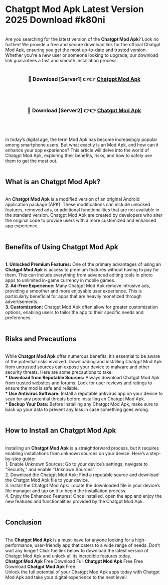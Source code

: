 # Chatgpt Mod Apk Latest Version 2025 Download #k80ni<br>
<br>
Are you searching for the latest version of the <strong>Chatgpt Mod Apk</strong>? Look no further! We provide a free and secure download link for the official Chatgpt Mod Apk, ensuring you get the most up-to-date and trusted version. Whether you're a new user or someone looking to upgrade, our download link guarantees a fast and smooth installation process.
<br>
<br>
<div align="center">
<h3>🔴 Download [Server1] 👉👉 <a href="https://modyolo.store/Chatgpt_Mod_Apk">Chatgpt Mod Apk</a></h3><br>
<br>
<h3>🔴 Download [Server2] 👉👉 <a href="https://modyolo.store/=Chatgpt_Mod_Apk">Chatgpt Mod Apk</a></h3><br>
</div>
<br>
<br>
In today’s digital age, the term Mod Apk has become increasingly popular among smartphone users. But what exactly is an Mod Apk, and how can it enhance your app experience? This article will delve into the world of Chatgpt Mod Apk, exploring their benefits, risks, and how to safely use them to get the most out.
<br>
<br>
<h2>What is an Chatgpt Mod Apk?</h2>
<br>
An <strong>Chatgpt Mod Apk</strong> is a modified version of an original Android application package (APK). These modifications can include unlocked features, removed ads, or additional functionalities that are not available in the standard version. Chatgpt Mod Apk are created by developers who alter the original code to provide users with a more customized and enhanced app experience.
<br>
<br>
<h2>Benefits of Using Chatgpt Mod Apk</h2>
<br>
<strong> 1. Unlocked Premium Features:</strong> One of the primary advantages of using an <strong>Chatgpt Mod Apk</strong> is access to premium features without having to pay for them. This can include everything from advanced editing tools in photo apps to unlimited in-game currency in mobile games.
<br>
<strong> 2. Ad-Free Experience:</strong> Many Chatgpt Mod Apk remove intrusive ads, providing a smoother and more enjoyable user experience. This is particularly beneficial for apps that are heavily monetized through advertisements.
<br>
<strong> 3. Customization:</strong> Chatgpt Mod Apk often allow for greater customization options, enabling users to tailor the app to their specific needs and preferences.
<br>
<br>
<h2>Risks and Precautions</h2>
<br>
While <strong>Chatgpt Mod Apk</strong> offer numerous benefits, it’s essential to be aware of the potential risks involved. Downloading and installing Chatgpt Mod Apk from untrusted sources can expose your device to malware and other security threats. Here are some precautions to take:
<br>
<strong> * Download from Reputable Sources:</strong> Always download Chatgpt Mod Apk from trusted websites and forums. Look for user reviews and ratings to ensure the mod is safe and reliable.
<br>
<strong> * Use Antivirus Software:</strong> Install a reputable antivirus app on your device to scan for any potential threats before installing an Chatgpt Mod Apk.
<br>
<strong> * Backup Your Data:</strong> Before installing any Chatgpt Mod Apk, make sure to back up your data to prevent any loss in case something goes wrong.
<br>
<br>
<h2>How to Install an Chatgpt Mod Apk</h2>
<br>
Installing an <strong>Chatgpt Mod Apk</strong> is a straightforward process, but it requires enabling installations from unknown sources on your device. Here’s a step-by-step guide:
<br>
 1. Enable Unknown Sources: Go to your device’s settings, navigate to "Security," and enable "Unknown Sources".
<br>
 2. Download the Chatgpt Mod Apk: Find a reputable source and download the Chatgpt Mod Apk file to your device.
<br>
 3. Install the Chatgpt Mod Apk: Locate the downloaded file in your device’s file manager and tap on it to begin the installation process.
<br>
 4. Enjoy the Enhanced Features: Once installed, open the app and enjoy the new features and functionalities provided by the Chatgpt Mod Apk.
<br>
<br>
<h2><strong>Conclusion</strong></h2>
<br>
The <strong>Chatgpt Mod Apk</strong> is a must-have for anyone looking for a high-performance, user-friendly app that caters to a wide range of needs. Don’t wait any longer! Click the link below to download the latest version of Chatgpt Mod Apk and unlock all its incredible features today.
<br>
<strong>Chatgpt Mod Apk</strong> Free Download Full <strong>Chatgpt Mod Apk</strong> Free Free Download <strong>Chatgpt Mod Apk</strong> Free.
<br>
Unlock the full potential of your Chatgpt Mod Apk apps today with Chatgpt Mod Apk and take your digital experience to the next level!

